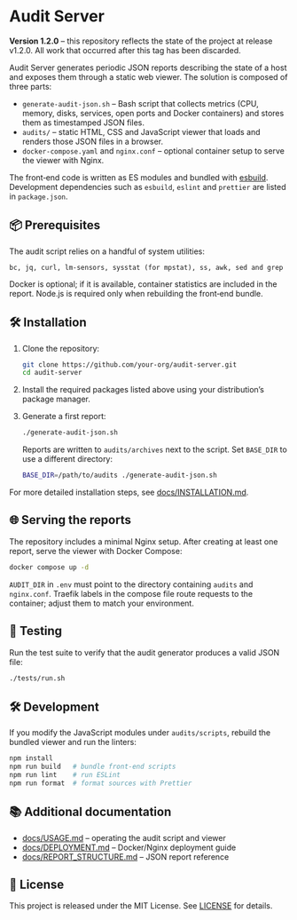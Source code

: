 # Audit Server

**Version 1.2.0** – this repository reflects the state of the project at release v1.2.0. All work that occurred
after this tag has been discarded.

Audit Server generates periodic JSON reports describing the state of a host and exposes them through a static web
viewer. The solution is composed of three parts:

* `generate-audit-json.sh` – Bash script that collects metrics (CPU, memory, disks, services, open ports and
  Docker containers) and stores them as timestamped JSON files.
* `audits/` – static HTML, CSS and JavaScript viewer that loads and renders those JSON files in a browser.
* `docker-compose.yaml` and `nginx.conf` – optional container setup to serve the viewer with Nginx.

The front‑end code is written as ES modules and bundled with [esbuild](https://esbuild.github.io/). Development
dependencies such as `esbuild`, `eslint` and `prettier` are listed in `package.json`.

## 📦 Prerequisites

The audit script relies on a handful of system utilities:

```text
bc, jq, curl, lm-sensors, sysstat (for mpstat), ss, awk, sed and grep
```

Docker is optional; if it is available, container statistics are included in the report. Node.js is required only
when rebuilding the front‑end bundle.

## 🛠️ Installation

1. Clone the repository:

   ```bash
   git clone https://github.com/your-org/audit-server.git
   cd audit-server
   ```

2. Install the required packages listed above using your distribution’s package manager.

3. Generate a first report:

   ```bash
   ./generate-audit-json.sh
   ```

   Reports are written to `audits/archives` next to the script. Set `BASE_DIR` to use a different directory:

   ```bash
   BASE_DIR=/path/to/audits ./generate-audit-json.sh
   ```

For more detailed installation steps, see [docs/INSTALLATION.md](docs/INSTALLATION.md).

## 🌐 Serving the reports

The repository includes a minimal Nginx setup. After creating at least one report, serve the viewer with Docker
Compose:

```bash
docker compose up -d
```

`AUDIT_DIR` in `.env` must point to the directory containing `audits` and `nginx.conf`. Traefik labels in the
compose file route requests to the container; adjust them to match your environment.

## 🧪 Testing

Run the test suite to verify that the audit generator produces a valid JSON file:

```bash
./tests/run.sh
```

## 🛠️ Development

If you modify the JavaScript modules under `audits/scripts`, rebuild the bundled viewer and run the linters:

```bash
npm install
npm run build   # bundle front-end scripts
npm run lint    # run ESLint
npm run format  # format sources with Prettier
```

## 📚 Additional documentation

* [docs/USAGE.md](docs/USAGE.md) – operating the audit script and viewer
* [docs/DEPLOYMENT.md](docs/DEPLOYMENT.md) – Docker/Nginx deployment guide
* [docs/REPORT_STRUCTURE.md](docs/REPORT_STRUCTURE.md) – JSON report reference

## 📄 License

This project is released under the MIT License. See [LICENSE](LICENSE) for details.
